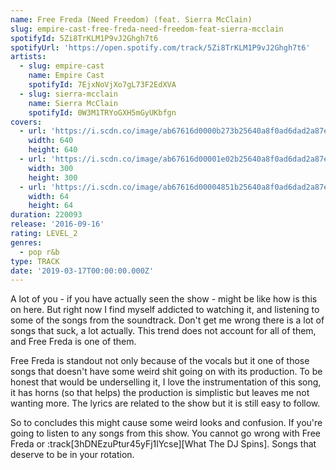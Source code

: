 ```yaml
---
name: Free Freda (Need Freedom) (feat. Sierra McClain)
slug: empire-cast-free-freda-need-freedom-feat-sierra-mcclain
spotifyId: 5Zi8TrKLM1P9vJ2Ghgh7t6
spotifyUrl: 'https://open.spotify.com/track/5Zi8TrKLM1P9vJ2Ghgh7t6'
artists:
  - slug: empire-cast
    name: Empire Cast
    spotifyId: 7EjxNoVjXo7gL73F2EdXVA
  - slug: sierra-mcclain
    name: Sierra McClain
    spotifyId: 0W3M1TRYoGXH5mGyUKbfgn
covers:
  - url: 'https://i.scdn.co/image/ab67616d0000b273b25640a8f0ad6dad2a87e9f0'
    width: 640
    height: 640
  - url: 'https://i.scdn.co/image/ab67616d00001e02b25640a8f0ad6dad2a87e9f0'
    width: 300
    height: 300
  - url: 'https://i.scdn.co/image/ab67616d00004851b25640a8f0ad6dad2a87e9f0'
    width: 64
    height: 64
duration: 220093
release: '2016-09-16'
rating: LEVEL_2
genres:
  - pop r&b
type: TRACK
date: '2019-03-17T00:00:00.000Z'
---
```

A lot of you - if you have actually seen the show - might be like how is this on here. But
right now I find myself addicted to watching it, and listening to some of the songs from the
soundtrack. Don't get me wrong there is a lot of songs that suck, a lot actually. This trend
does not account for all of them, and Free Freda is one of them.

Free Freda is standout not only because of the vocals but it one of those songs that doesn't
have some weird shit going on with its production. To be honest that would be underselling it,
I love the instrumentation of this song, it has horns (so that helps) the production is
simplistic but leaves me not wanting more. The lyrics are related to the show but it is still
easy to follow.

So to concludes this might cause some weird looks and confusion. If you're going to listen
to any songs from this show. You cannot go wrong with Free Freda or
:track[3hDNEzuPtur45yFj1lYcse][What The DJ Spins]. Songs that deserve to be in your rotation.
